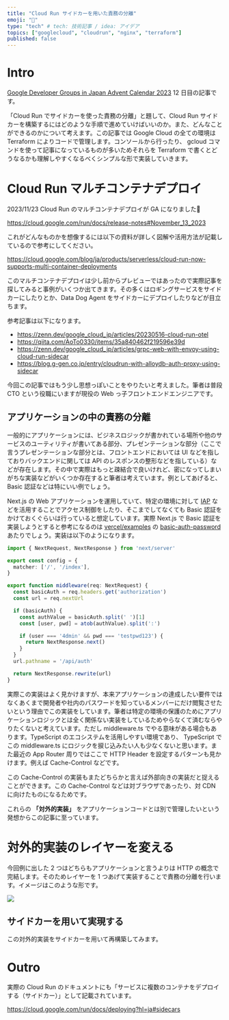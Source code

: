 ```yaml
---
title: "Cloud Run サイドカーを用いた責務の分離"
emoji: "🔎"
type: "tech" # tech: 技術記事 / idea: アイデア
topics: ["googlecloud", "cloudrun", "nginx", "terraform"]
published: false
---
```


# Intro

[Google Developer Groups in Japan Advent Calendar 2023](https://adventar.org/calendars/9543) 12 日目の記事です。

「Cloud Run でサイドカーを使った責務の分離」と題して、Cloud Run サイドカーを構築するにはどのような手順で進めていけばいいのか。また、どんなことができるのかについて考えます。この記事では Google Cloud の全ての環境は Terraform によりコードで管理します。コンソールから行ったり、 gcloud コマンドを使って記事になっているものが多いためそれらを Terraform で書くとどうなるかも理解しやすくなるべくシンプルな形で実装していきます。

# Cloud Run マルチコンテナデプロイ

2023/11/23 Cloud Run のマルチコンテナデプロイが GA になりました🎉

https://cloud.google.com/run/docs/release-notes#November_13_2023

これがどんなものかを想像するには以下の資料が詳しく図解や活用方法が記載しているので参考にしてください。

https://cloud.google.com/blog/ja/products/serverless/cloud-run-now-supports-multi-container-deployments

このマルチコンテナデプロイは少し前からプレビューではあったので実際記事を探してみると事例がいくつか出てきます。その多くはロギングサービスをサイドカーにしたりとか、Data Dog Agent をサイドカーにデプロイしたりなどが目立ちます。

参考記事は以下になります。

- https://zenn.dev/google_cloud_jp/articles/20230516-cloud-run-otel
- https://qiita.com/AoTo0330/items/35a840462f219596e39d
- https://zenn.dev/google_cloud_jp/articles/grpc-web-with-envoy-using-cloud-run-sidecar
- https://blog.g-gen.co.jp/entry/cloudrun-with-alloydb-auth-proxy-using-sidecar

今回この記事ではもう少し思想っぽいことをやりたいと考えました。筆者は普段 CTO という役職にいますが現役の Web っ子フロントエンドエンジニアです。

## アプリケーションの中の責務の分離

一般的にアプリケーションには、ビジネスロジックが書かれている場所や他のサービスのユーティリティが書いてある部分、プレゼンテーションな部分（ここで言うプレゼンテーションな部分とは、フロントエンドにおいては UI などを指しておりバックエンドに関しては API のレスポンスの整形などを指している）などが存在します。その中で実際はもっと疎結合で良いけれど、密になってしまいがちな実装などがいくつか存在すると筆者は考えています。例としてあげると、Basic 認証などは特にいい例でしょう。

Next.js の Web アプリケーションを運用していて、特定の環境に対して [IAP](https://cloud.google.com/iap?hl=ja) などを活用することでアクセス制御をしたり、そこまでしてなくても Basic 認証をかけておくぐらいは行っていると想定しています。実際 Next.js で Basic 認証を実装しようとすると参考になるのは [vercel/examples](https://github.com/vercel/examples) の [basic-auth-password](https://github.com/vercel/examples/blob/main/edge-middleware/basic-auth-password/middleware.ts) あたりでしょう。実装は以下のようになります。

```ts:middleware.ts
import { NextRequest, NextResponse } from 'next/server'

export const config = {
  matcher: ['/', '/index'],
}

export function middleware(req: NextRequest) {
  const basicAuth = req.headers.get('authorization')
  const url = req.nextUrl

  if (basicAuth) {
    const authValue = basicAuth.split(' ')[1]
    const [user, pwd] = atob(authValue).split(':')

    if (user === '4dmin' && pwd === 'testpwd123') {
      return NextResponse.next()
    }
  }
  url.pathname = '/api/auth'

  return NextResponse.rewrite(url)
}
```

実際この実装はよく見かけますが、本来アプリケーションの達成したい要件ではなくあくまで開発者や社内のパスワードを知っているメンバーにだけ閲覧させたいという理由でこの実装をしています。筆者は特定の環境の保護のためにアプリケーションロジックとは全く関係ない実装をしているためやらなくて済むならやりたくないと考えています。ただし middleware.ts でやる意味がある場合もあります。TypeScript のエコシステムを活用しやすい環境であり、 TypeScript でこの middleware.ts にロジックを捩じ込みたい人も少なくないと思います。また最近の App Router 周りではここで HTTP Header を設定するパターンも見かけます。例えば Cache-Control などです。

この Cache-Control の実装もまたどちらかと言えば外部向きの実装だと捉えることができます。この Cache-Control などは対ブラウザであったり、対 CDN に向けたものになるためです。

これらの **「対外的実装」** をアプリケーションコードとは別で管理したいという発想からこの記事に至っています。

# 対外的実装のレイヤーを変える

今回例に出した 2 つはどちらもアプリケーションと言うよりは HTTP の概念で完結します。そのためレイヤーを 1 つあげて実装することで責務の分離を行います。イメージはこのような形です。

![](https://storage.googleapis.com/zenn-user-upload/44d043118690-20231202.png)

## サイドカーを用いて実現する

この対外的実装をサイドカーを用いて再構築してみます。

# Outro

実際の Cloud Run のドキュメントにも「サービスに複数のコンテナをデプロイする（サイドカー）」として記載されています。

https://cloud.google.com/run/docs/deploying?hl=ja#sidecars
